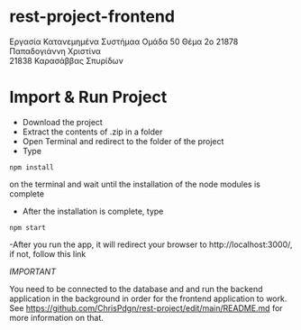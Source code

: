 # rest-project-frontend
Εργασία Κατανεμημένα Συστήμαα Ομάδα 50 Θέμα 2ο
21878 Παπαδογιάννη Χριστίνα  
21838 Καρασάββας Σπυρίδων  

# Import & Run Project  
- Download the project  
- Extract the contents of .zip in a folder  
- Open Terminal and redirect to the folder of the project
- Type
```
npm install
```
on the terminal and wait until the installation of the node modules is complete
- After the installation is complete, type 
```
npm start
```
-After you run the app, it will redirect your browser to http://localhost:3000/, if not, follow this link

*IMPORTANT*

You need to be connected to the database and and run the backend application in the background in order for the frontend application to work. 
See https://github.com/ChrisPdgn/rest-project/edit/main/README.md for more information on that.
